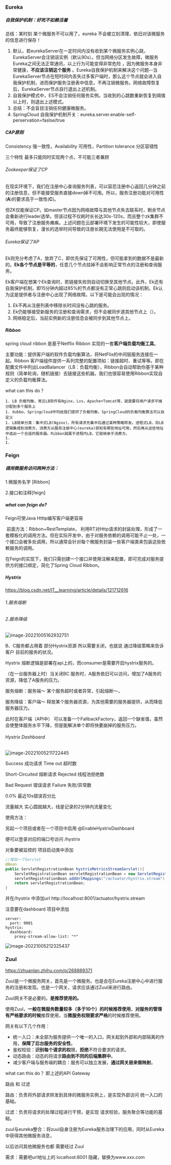 ### Eureka

##### 自我保护机制：好死不如赖活着

总结：某时刻 某个微服务不可以用了，eureka 不会被立刻清理，依旧对该微服务的信息进行保存！

1. 默认，若eurekaServer在一定时间内没有收到某个微服务实例心跳，EurekaServer会注销该实例（默认90s）。但当网络分区发生故障，微服务Eureka之间无法正常通讯，以上行为可能变得非常危险 ，因为微服务本身非常健康，**不应该注销这个服务** 。Eureka自我保护机制来解决这个问题--当EurekaServer节点在短时间内丢失过多客户端时，那么这个节点就会进入自我保护机制，进而保护服务注册表中信息，不再注销微服务。网络故障恢复后，EurekaServer节点自行退出上述机制。
2. 自我保护模式中，ES不会注销任何服务实例。当收到的心跳数重新恢复到阈值以上时，则退出上述模式。
3. 总结：不会盲目注销任何健康微服务。
4. SpringCloud 自我保护机制开关：eureka.server.enable-self-perservation=faslse/true





##### CAP原则

Consistency 强一致性，Availability 可用性，Partition tolerance 分区容错性

三个特性 最多只能同时实现两个点，不可能三者兼顾

###### Zookeeper保证了CP

​	在现实环境下，我们在注册中心查询服务列表，可以容忍注册中心返回几分钟之前的注册信息，但不能接受服务直接down掉不可用。所以，服务注册功能对可用性(**A**)的要求高于一致性(**C**)。

​	但ZK仅能保证CP。如master节点因为网络故障与其他节点失去联系时，剩余节点会重新进行leader选举。但该过程不仅耗时长长达30s-120s，而且整个zk集群不可用，导致了注册服务瘫痪。上述问题在云部署环境下发生的可能性较大，即使服务最终能够恢复，漫长的选举时间导致的注册长期无法使用是不可取的。



###### Eureka保证了AP

​	Ek则充分考虑了A，放弃了C，即优先保证了可用性，但可能拿到的数据不是最新的。**Ek各个节点是平等的**，任意几个节点挂掉不会影响正常节点的注册和查询服务。

​	Ek客户端在想某个Ek查询时，若链接失败则自动切换至其他节点。此外，Ek还有自我保护机制，即15分钟内超过85%的节点都没有正常心跳则启动该机制，Ek认为这是提供者与注册中心出现了网络故障。以下是可能会出现的情况：

1. Ek不再从注册列表中移除长时间没有心跳的服务。
2. Ek仍能够接受新服务的注册和查询需求，但不会被同步道其他节点上（）。
3. 网络稳定后，当前实例新的注册信息会被同步到其他节点上。

##### Ribbon

spring cloud ribbon 是基于Netflix Ribbon 实现的一套**客户端负载均衡工具**。

主要功能：提供客户端的软件负载均衡算法，将NetFlix的中间层服务连接在一起。Ribbon 客户端组件提供一系列完整的配置项如：链接超时、重试等等。即在配置文件中列出LoadBalancer（LB：负载均衡），Ribbon会自动帮助你基于某种规则（简单轮询，随机链接）去链接这些机器。我们也很容易使用Ribbon实现自定义的负载均衡算法。

what can this do？

	1. LB 负载均衡，常见LB软件有Nginx，Lvs，Apache+Tomcat等，就是要将用户请求平摊分配到多个服务上
	1. dubbo、Springcloud中均给我们提供了负载均衡，SpringCloud的负载均衡算法可以自定义
	1. LB简单分类：集中式LB(Nginx)，所有请求先集中后通过某种策略转发。进程式LB，将LB逻辑集成到消费方，消费方从服务注册中心(eureka)获知有哪些地址可用，然后再从这些地址中选出一个合适的服务器。Ribbon就属于进程内LB，它就继承于消费方。
	1. 
	1. 



### Feign

##### 调用微服务访问两种方法：

1.微服务名字 [Ribbon]

2.接口和注释[feign]

##### what can feign do?

Feign可使Java Htttp编写客户端更容易

​	前面方法：Ribbon+RestTemplate， 利用RT对Http请求的封装处理，形成了一套模板化的调用方法。但在实际开发中，由于对服务依赖的调用可能不止一处，一个接口会被多处调用，所以通常会针对每个微服务封装一些客户端类来包装这些依赖服务的调用。

​	在Feign的实现下，我们只需创建一个接口并使用注解来配置，即可完成对服务提供方的接口绑定，简化了Spring Cloud Ribbon。



##### Hystrix

https://blog.csdn.net/IT__learning/article/details/121712616



###### 1.服务熔断





###### 2.服务降级

![image-20221005162932751](C:\Users\MSi\AppData\Roaming\Typora\typora-user-images\image-20221005162932751.png)



B、C服务都占用着 部分Hystrix资源 所以需要关闭，也就说 通过降级策略来告诉客户 目前的服务的状况。

Hystrix 熔断逻辑是部署在api上的，而consumer是需要开启hystrix服务的。

（在一台服务器上时）当关闭BC 服务时，A服务依旧可以访问，增加了A服务的资源，降低了A服务的压力。





服务熔断：服务端～    某个服务超时或者异常，引起熔断～，

服务降级：客户端～    释放某个服务器资源，为其他需要的服务器提供，从而降低服务器压力。

 此时在客户端（API中） 可以准备一个FallbackFactory，返回一个缺省值，虽然会使整体服务水平下降，但是能解决单个即将快要崩掉的服务压力。

###### Hystrix Dashboard

![image-20221005211722445](C:\Users\MSi\AppData\Roaming\Typora\typora-user-images\image-20221005211722445.png)

Success 成功请求                        Time out 超时数

Short-Circuited  熔断请求			Rejected 线程池拒绝数

Bad Request 错误请求				Failure 失败/异常数

0.0% 最近10s错误百分比  

流量越大 实心圆就越大，线是记录的2分钟内流量变化

使用方法：

另起一个项目或者在一个项目中启用 @EnableHystrixDashboard

便可以登录对应的端口号访问 /hystrix



对象要被监控的 项目启动类中添加

```java
//增加一个Servlet
@Bean
public ServletRegistrationBean hystrixMetricsStreamServlet(){
    ServletRegistrationBean servletRegistrationBean = new ServletRegistrationBean(new HystrixMetricsStreamServlet());
    servletRegistrationBean.addUrlMappings("/actuator/hystrix.stream");
    return servletRegistrationBean;
}
```



并在/hystrix 中添加url     http://localhost:8001/actuator/hystrix.stream

注意要在dashboard 项目中添加  

```
server:
  port: 9001
hystrix:
  dashboard:
    proxy-stream-allow-list: "*"
```

![image-20221005212325437](C:\Users\MSi\AppData\Roaming\Typora\typora-user-images\image-20221005212325437.png)



###  Zuul

https://zhuanlan.zhihu.com/p/268889371

Zuul是一个微服务网关，首先是一个微服务。也是会在Eureka注册中心中进行服务的注册和发现。也是一个网关，请求应该通过Zuul来进行路由。

Zuul网关不是必要的。**是推荐使用的。**

使用Zuul，**一般在微服务数量较多（多于10个）的时候推荐使用**，**对服务的管理有严格要求的时候**推荐使用，当**微服务权限要求严格**的时候推荐使用。

网关有以下几个作用：

- 统一入口：未全部为服务提供一个唯一的入口，网关起到外部和内部隔离的作用，**保障了后台服务的安全性**。
- 鉴权校验：**识别每个请求的权**限，**拒绝**不符合要求的请求。
- 动态路由：动态的将请求**路由到不同的后端集群中**。
- 减少客户端与服务端的耦合：服务可以独立发展，**通过网关层来做映射**。

what can this do？ 即上述的API Gateway



路由 和 过滤

路由：负责将外部请求转发到具体的微服务实例上，是实现外部访问 统一入口的基础。

过滤：负责将请求的处理过程进行干预，是实现 请求校验，服务聚合等功能的基础。

zuul与eureka整合：将zuul自身注册为Eureka服务治理下的应用，同时从Eureka中获得其他微服务消息，

以后访问其他微服务也都 需要经过 Zuul

需求：需要吧url地址上的 localhost:8001 隐藏，替换为www.xxx.com
